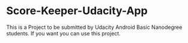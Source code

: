# Score-Keeper-Udacity-App
This is a Project to be submitted by Udacity Android Basic Nanodegree students. If you want you can use this project.
